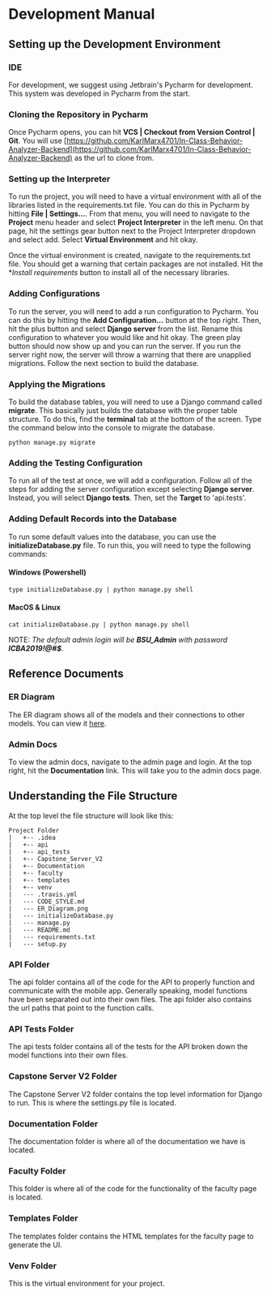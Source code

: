 # Development Manual

## Setting up the Development Environment
### IDE
For development, we suggest using Jetbrain's Pycharm for development. This system was developed in Pycharm from the start.

### Cloning the Repository in Pycharm
Once Pycharm opens, you can hit **VCS | Checkout from Version Control | Git**. You will use 
[https://github.com/KarlMarx4701/In-Class-Behavior-Analyzer-Backend](https://github.com/KarlMarx4701/In-Class-Behavior-Analyzer-Backend)
as the url to clone from.

### Setting up the Interpreter
To run the project, you will need to have a virtual environment with all of the libraries listed in the requirements.txt file.
You can do this in Pycharm by hitting **File | Settings...**. From that menu, you will need to navigate to the **Project** menu header 
and select **Project Interpreter** in the left menu. On that page, hit the settings gear button next to the Project Interpreter dropdown
and select add. Select **Virtual Environment** and hit okay.

Once the virtual environment is created, navigate to the requirements.txt file. You should get a warning that certain packages are not
installed. Hit the **Install requirements* button to install all of the necessary libraries.

### Adding Configurations
To run the server, you will need to add a run configuration to Pycharm. You can do this by hitting the **Add Configuration...**
button at the top right. Then, hit the plus button and select **Django server** from the list. Rename this configuration
to whatever you would like and hit okay. The green play button should now show up and you can run the server. If you run
the server right now, the server will throw a warning that there are unapplied migrations. Follow the next section to build 
the database.

### Applying the Migrations
To build the database tables, you will need to use a Django command called **migrate**. This basically just builds the database
with the proper table structure. To do this, find the **terminal** tab at the bottom of the screen. Type the command below
into the console to migrate the database.
```
python manage.py migrate
```

### Adding the Testing Configuration
To run all of the test at once, we will add a configuration. Follow all of the steps for adding the server configuration 
except selecting **Django server**. Instead, you will select **Django tests**. Then, set the **Target** to 'api.tests'. 

### Adding Default Records into the Database
To run some default values into the database, you can use the **initializeDatabase.py** file. To run this, you will need 
to type the following commands:
#### Windows (Powershell)
```
type initializeDatabase.py | python manage.py shell
```

#### MacOS & Linux
```
cat initializeDatabase.py | python manage.py shell
```

NOTE: *The default admin login will be **BSU_Admin** with password **ICBA2019!@#$***.

## Reference Documents

### ER Diagram
The ER diagram shows all of the models and their connections to other models. You can view it [here](https://github.com/KarlMarx4701/In-Class-Behavior-Analyzer-Backend/blob/master/Documentation/ER_Diagram.png).

### Admin Docs
To view the admin docs, navigate to the admin page and login. At the top right, hit the **Documentation** link. This will
take you to the admin docs page.

## Understanding the File Structure
At the top level the file structure will look like this:
```
Project Folder
|   +-- .idea
|   +-- api
|   +-- api_tests
|   +-- Capstone_Server_V2
|   +-- Documentation
|   +-- faculty
|   +-- templates
|   +-- venv
|   --- .travis.yml
|   --- CODE_STYLE.md
|   --- ER_Diagram.png
|   --- initializeDatabase.py
|   --- manage.py
|   --- README.md
|   --- requirements.txt
|   --- setup.py
```

### API Folder
The api folder contains all of the code for the API to properly function and communicate with the mobile app. Generally speaking,
model functions have been separated out into their own files. The api folder also contains the url paths that point to the
function calls.

### API Tests Folder
The api tests folder contains all of the tests for the API broken down the model functions into their own files.

### Capstone Server V2 Folder
The Capstone Server V2 folder contains the top level information for Django to run. This is where the settings.py file is
located.

### Documentation Folder
The documentation folder is where all of the documentation we have is located.

### Faculty Folder
This folder is where all of the code for the functionality of the faculty page is located.

### Templates Folder
The templates folder contains the HTML templates for the faculty page to generate the UI.

### Venv Folder
This is the virtual environment for your project.